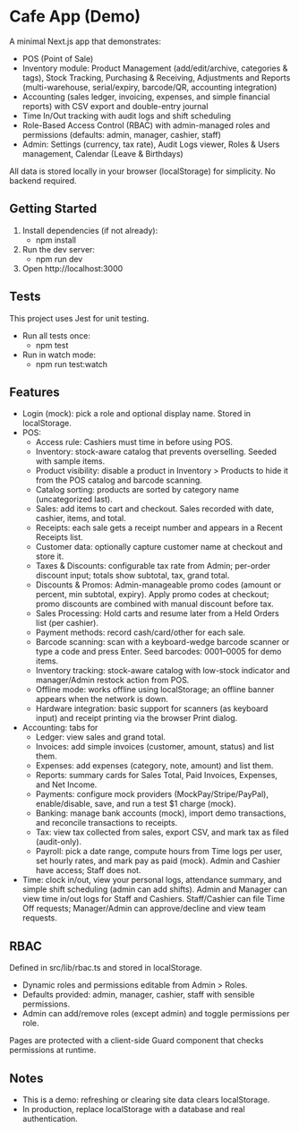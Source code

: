 # Cafe App (Demo)

A minimal Next.js app that demonstrates:
- POS (Point of Sale)
- Inventory module: Product Management (add/edit/archive, categories & tags), Stock Tracking, Purchasing & Receiving, Adjustments and Reports (multi-warehouse, serial/expiry, barcode/QR, accounting integration)
- Accounting (sales ledger, invoicing, expenses, and simple financial reports) with CSV export and double-entry journal
- Time In/Out tracking with audit logs and shift scheduling
- Role-Based Access Control (RBAC) with admin-managed roles and permissions (defaults: admin, manager, cashier, staff)
- Admin: Settings (currency, tax rate), Audit Logs viewer, Roles & Users management, Calendar (Leave & Birthdays)

All data is stored locally in your browser (localStorage) for simplicity. No backend required.

## Getting Started

1. Install dependencies (if not already):
   - npm install
2. Run the dev server:
   - npm run dev
3. Open http://localhost:3000

## Tests

This project uses Jest for unit testing.

- Run all tests once:
  - npm test
- Run in watch mode:
  - npm run test:watch

## Features

- Login (mock): pick a role and optional display name. Stored in localStorage.
- POS:
  - Access rule: Cashiers must time in before using POS.
  - Inventory: stock-aware catalog that prevents overselling. Seeded with sample items.
  - Product visibility: disable a product in Inventory > Products to hide it from the POS catalog and barcode scanning.
  - Catalog sorting: products are sorted by category name (uncategorized last).
  - Sales: add items to cart and checkout. Sales recorded with date, cashier, items, and total.
  - Receipts: each sale gets a receipt number and appears in a Recent Receipts list.
  - Customer data: optionally capture customer name at checkout and store it.
  - Taxes & Discounts: configurable tax rate from Admin; per-order discount input; totals show subtotal, tax, grand total.
  - Discounts & Promos: Admin-manageable promo codes (amount or percent, min subtotal, expiry). Apply promo codes at checkout; promo discounts are combined with manual discount before tax.
  - Sales Processing: Hold carts and resume later from a Held Orders list (per cashier).
  - Payment methods: record cash/card/other for each sale.
  - Barcode scanning: scan with a keyboard-wedge barcode scanner or type a code and press Enter. Seed barcodes: 0001–0005 for demo items.
  - Inventory tracking: stock-aware catalog with low-stock indicator and manager/Admin restock action from POS.
  - Offline mode: works offline using localStorage; an offline banner appears when the network is down.
  - Hardware integration: basic support for scanners (as keyboard input) and receipt printing via the browser Print dialog.
- Accounting: tabs for
  - Ledger: view sales and grand total.
  - Invoices: add simple invoices (customer, amount, status) and list them.
  - Expenses: add expenses (category, note, amount) and list them.
  - Reports: summary cards for Sales Total, Paid Invoices, Expenses, and Net Income.
  - Payments: configure mock providers (MockPay/Stripe/PayPal), enable/disable, save, and run a test $1 charge (mock).
  - Banking: manage bank accounts (mock), import demo transactions, and reconcile transactions to receipts.
  - Tax: view tax collected from sales, export CSV, and mark tax as filed (audit-only).
  - Payroll: pick a date range, compute hours from Time logs per user, set hourly rates, and mark pay as paid (mock).
  Admin and Cashier have access; Staff does not.
- Time: clock in/out, view your personal logs, attendance summary, and simple shift scheduling (admin can add shifts). Admin and Manager can view time in/out logs for Staff and Cashiers. Staff/Cashier can file Time Off requests; Manager/Admin can approve/decline and view team requests.

## RBAC

Defined in src/lib/rbac.ts and stored in localStorage.
- Dynamic roles and permissions editable from Admin > Roles.
- Defaults provided: admin, manager, cashier, staff with sensible permissions.
- Admin can add/remove roles (except admin) and toggle permissions per role.

Pages are protected with a client-side Guard component that checks permissions at runtime.

## Notes

- This is a demo: refreshing or clearing site data clears localStorage.
- In production, replace localStorage with a database and real authentication.
